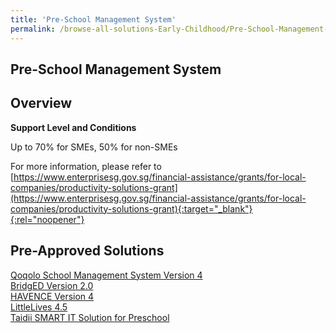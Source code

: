 ```yaml
---
title: 'Pre-School Management System'
permalink: /browse-all-solutions-Early-Childhood/Pre-School-Management-System
---
```


## Pre-School Management System
## Overview

**Support Level and Conditions**

Up to 70% for SMEs, 50% for non-SMEs

For more information, please refer to
[https://www.enterprisesg.gov.sg/financial-assistance/grants/for-local-companies/productivity-solutions-grant](https://www.enterprisesg.gov.sg/financial-assistance/grants/for-local-companies/productivity-solutions-grant){:target="_blank"}{:rel="noopener"}

## Pre-Approved Solutions

<a href='/productivity-solutions-grant/solutionrepo/solution2428' target='_blank'>Qoqolo School Management System Version 4</a><br>
<a href='/productivity-solutions-grant/solutionrepo/solution2433' target='_blank'>BridgED Version 2.0</a><br>
<a href='/productivity-solutions-grant/solutionrepo/solution2438' target='_blank'>HAVENCE Version 4</a><br>
<a href='/productivity-solutions-grant/solutionrepo/solution2443' target='_blank'>LittleLives 4.5</a><br>
<a href='/productivity-solutions-grant/solutionrepo/solution2448' target='_blank'>Taidii SMART IT Solution for Preschool</a><br>
